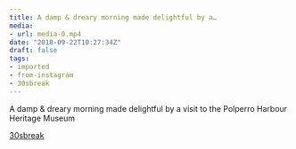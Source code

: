```yaml
---
title: A damp & dreary morning made delightful by a…
media:
- url: media-0.mp4
date: "2018-09-22T10:27:34Z"
draft: false
tags:
- imported
- from-instagram
- 30sbreak
---
```

A damp & dreary morning made delightful by a visit to the Polperro Harbour Heritage Museum

[30sbreak](/tags/30sbreak)
